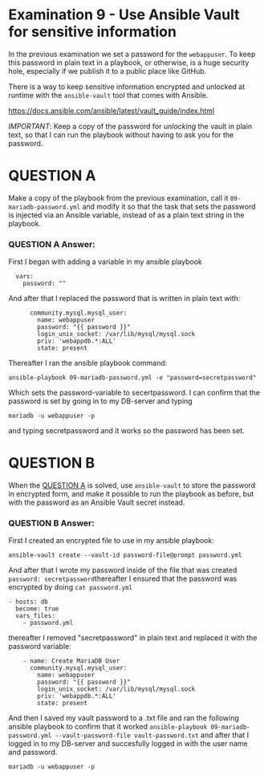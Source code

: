 # Examination 9 - Use Ansible Vault for sensitive information

In the previous examination we set a password for the `webappuser`. To keep this password
in plain text in a playbook, or otherwise, is a huge security hole, especially
if we publish it to a public place like GitHub.

There is a way to keep sensitive information encrypted and unlocked at runtime with the
`ansible-vault` tool that comes with Ansible.

https://docs.ansible.com/ansible/latest/vault_guide/index.html

*IMPORTANT*: Keep a copy of the password for _unlocking_ the vault in plain text, so that
I can run the playbook without having to ask you for the password.

# QUESTION A

Make a copy of the playbook from the previous examination, call it `09-mariadb-password.yml`
and modify it so that the task that sets the password is injected via an Ansible variable,
instead of as a plain text string in the playbook.

### QUESTION A Answer:
First I began with adding a variable in my ansible playbook
```
  vars:
    password: ""
```
And after that I replaced the password that is written in plain text with:
```    - name: Create MariaDB User
      community.mysql.mysql_user:
        name: webappuser
        password: "{{ password }}"
        login_unix_socket: /var/lib/mysql/mysql.sock
        priv: 'webappdb.*:ALL'
        state: present
```
Thereafter I ran the ansible playbook command:
```
ansible-playbook 09-mariadb-password.yml -e "password=secretpassword"
```
Which sets the password-variable to secertpassword.
I can confirm that the password is set by going in to my DB-server and typing
```
mariadb -u webappuser -p
```
and typing secretpassword and it works so the password has been set.


# QUESTION B

When the [QUESTION A](#question-a) is solved, use `ansible-vault` to store the password in encrypted
form, and make it possible to run the playbook as before, but with the password as an
Ansible Vault secret instead.

### QUESTION B Answer:
First I created an encrypted file to use in my ansible playbook:
```
ansible-vault create --vault-id password-file@prompt password.yml
```
And after that I wrote my password inside of the file that was created ``` password: secretpassword ```thereafter I ensured that the password was encrypted by doing ```cat password.yml ```



```
- hosts: db
  become: true
  vars_files:
    - password.yml
```
thereafter I removed "secretpassword" in plain text and replaced it with the password variable:
```
    - name: Create MariaDB User
      community.mysql.mysql_user:
        name: webappuser
        password: "{{ password }}"
        login_unix_socket: /var/lib/mysql/mysql.sock
        priv: 'webappdb.*:ALL'
        state: present
```
And then I saved my vault password to a .txt file and ran the following ansible playbook to confirm that it worked ``` ansible-playbook 09-mariadb-password.yml --vault-password-file vault-password.txt ``` and after that I logged in to my DB-server and succesfully logged in with the user name and password.

```
mariadb -u webappuser -p
```
